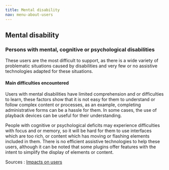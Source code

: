 ```yaml
---
title: Mental disability
nav: menu-about-users
---
```


## Mental disability

### Persons with mental, cognitive or psychological disabilities

These users are the most difficult to support, as there is a wide variety of problematic situations caused by disabilities and very few or no assistive technologies adapted for these situations.

#### Main difficulties encountered

Users with mental disabilities have limited comprehension and or difficulties to learn, these factors show that it is not easy for them to understand or follow complex content or processes, as an example, completing administrative forms can be a hassle for them. In some cases, the use of playback devices can be useful for their understanding.

People with cognitive or psychological deficits may experience difficulties with focus and or memory, so it will be hard for them to use interfaces which are too rich, or content which has moving or flashing elements included in them. There is no efficient assistive technologies to help these users, although it can be noted that some plugins offer features with the intent to simplify the display of elements or content.

Sources : [Impacts on users](https://github.com/DISIC/guide-impacts_utilisateurs)
